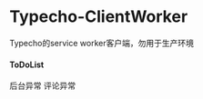 Typecho-ClientWorker
=========================

Typecho的service worker客户端，勿用于生产环境

#### ToDoList
后台异常
评论异常
